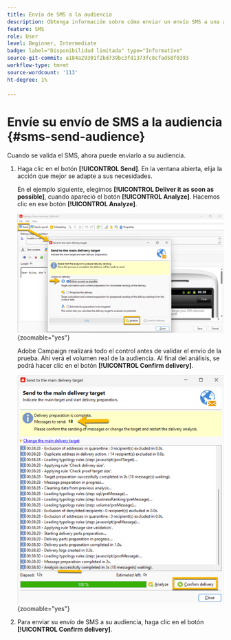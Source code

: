 ```yaml
---
title: Envío de SMS a la audiencia
description: Obtenga información sobre cómo enviar un envío SMS a una audiencia
feature: SMS
role: User
level: Beginner, Intermediate
badge: label="Disponibilidad limitada" type="Informative"
source-git-commit: a184a29301f2bd739bc3fd1373fc8cfad58f0393
workflow-type: tm+mt
source-wordcount: '113'
ht-degree: 1%

---
```



# Envíe su envío de SMS a la audiencia {#sms-send-audience}

Cuando se valida el SMS, ahora puede enviarlo a su audiencia.

1. Haga clic en el botón **[!UICONTROL Send]**.
En la ventana abierta, elija la acción que mejor se adapte a sus necesidades.

   En el ejemplo siguiente, elegimos **[!UICONTROL Deliver it as soon as possible]**, cuando apareció el botón **[!UICONTROL Analyze]**. Hacemos clic en ese botón **[!UICONTROL Analyze]**.

   ![](assets/send_action.png){zoomable="yes"}

   Adobe Campaign realizará todo el control antes de validar el envío de la prueba. Ahí verá el volumen real de la audiencia. Al final del análisis, se podrá hacer clic en el botón **[!UICONTROL Confirm delivery]**.

   ![](assets/send_analyze.png){zoomable="yes"}

1. Para enviar su envío de SMS a su audiencia, haga clic en el botón **[!UICONTROL Confirm delivery]**.
